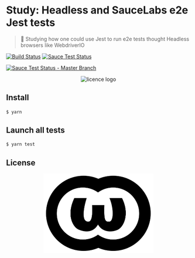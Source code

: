 # Study: Headless and SauceLabs e2e Jest tests

> :microscope: Studying how one could use Jest to run e2e tests thought Headless browsers like WebdriverIO

[![Build Status][travis-image]][travis-url]
[![Sauce Test Status][saucelabs-master-branch-status-image]][saucelabs-master-branch-url]

[![Sauce Test Status - Master Branch][saucelabs-master-branch-matrix-image]][saucelabs-master-branch-url]


<p align=center>
<img alt="licence logo" width=777 src=https://media.giphy.com/media/l4FGolW8YUWdf2zba/giphy.gif>
</p>

## Install

```sh
$ yarn
```

## Launch all tests

```sh
$ yarn test
```

## License

<p align=center>
<a href="./LICENSE"><img alt="licence logo" width=300 src=./.github/WTFPL_logo.svg></a>
</p>

[saucelabs-master-branch-url]: https://saucelabs.com/u/dd-25fd8aa
[saucelabs-master-branch-status-image]: https://saucelabs.com/buildstatus/dd-25fd8aa
[saucelabs-master-branch-matrix-image]: https://saucelabs.com/browser-matrix/dd-25fd8aa.svg
[travis-url]: https://travis-ci.org/douglasduteil/study-headless-and-saucelabs-e2e-jest-tests
[travis-image]: https://travis-ci.org/douglasduteil/study-headless-and-saucelabs-e2e-jest-tests.svg?branch=master
